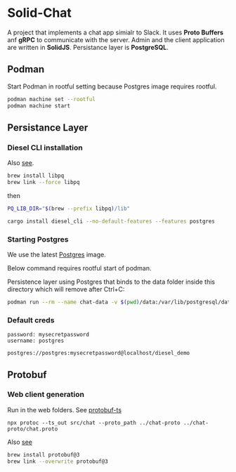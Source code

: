 # Solid-Chat

A project that implements a chat app simialr to Slack. It uses **Proto Buffers** anf **gRPC** to communicate with the server. Admin and the client application are written in **SolidJS**. Persistance layer is **PostgreSQL**.

## Podman

Start Podman in rootful setting because Postgres image requires rootful.

```sh
podman machine set --rootful
podman machine start
```

## Persistance Layer

### Diesel CLI installation

Also [see](https://stackoverflow.com/questions/70313347/ld-library-not-found-for-lpq-when-build-rust-in-macos?rq=1).

```sh
brew install libpq
brew link --force libpq
```

then

```sh
PQ_LIB_DIR="$(brew --prefix libpq)/lib"

cargo install diesel_cli --no-default-features --features postgres
```

### Starting Postgres

We use the latest [Postgres](https://github.com/docker-library/docs/blob/master/postgres/README.md) image.

Below command requires rootful start of podman.

Persistence layer using Postgres that binds to the data folder inside this directory which will remove after Ctrl+C:

```sh
podman run --rm --name chat-data -v $(pwd)/data:/var/lib/postgresql/data -e POSTGRES_PASSWORD=mysecretpassword -p 5432:5432 -d postgres
```

### Default creds

```
password: mysecretpassword
username: postgres

postgres://postgres:mysecretpassword@localhost/diesel_demo
```

## Protobuf

### Web client generation

Run in the web folders. See [protobuf-ts](https://github.com/timostamm/protobuf-ts/blob/master/MANUAL.md)

```
npx protoc --ts_out src/chat --proto_path ../chat-proto ../chat-proto/chat.proto
```

Also [see](https://github.com/grpc/grpc-web/issues/704#issuecomment-1215965557)

```sh
brew install protobuf@3
brew link --overwrite protobuf@3
```

